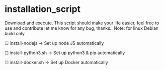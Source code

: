 # installation_script
Download and execute. This script should make your life easier, feel free to use and contribute let me know for any bug, thanks..
Note: for linux Debian build only

☐ install-nodejs -> Set up node JS automatically

☐ install-python3.sh -> Set up python3 & pip automatically

☐ install-docker.sh -> Set up Docker automatically
